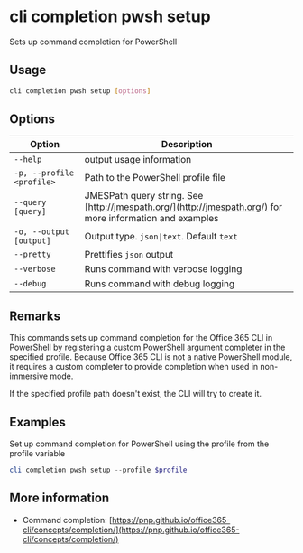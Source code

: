 # cli completion pwsh setup

Sets up command completion for PowerShell

## Usage

```sh
cli completion pwsh setup [options]
```

## Options

Option|Description
------|-----------
`--help`|output usage information
`-p, --profile <profile>`|Path to the PowerShell profile file
`--query [query]`|JMESPath query string. See [http://jmespath.org/](http://jmespath.org/) for more information and examples
`-o, --output [output]`|Output type. `json\|text`. Default `text`
`--pretty`|Prettifies `json` output
`--verbose`|Runs command with verbose logging
`--debug`|Runs command with debug logging

## Remarks

This commands sets up command completion for the Office 365 CLI in PowerShell by registering a custom PowerShell argument completer in the specified profile. Because Office 365 CLI is not a native PowerShell module, it requires a custom completer to provide completion when used in non-immersive mode.

If the specified profile path doesn't exist, the CLI will try to create it.

## Examples

Set up command completion for PowerShell using the profile from the profile variable

```powershell
cli completion pwsh setup --profile $profile
```

## More information

- Command completion: [https://pnp.github.io/office365-cli/concepts/completion/](https://pnp.github.io/office365-cli/concepts/completion/)
